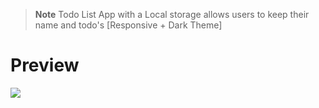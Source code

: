 > **Note** Todo List App with a Local storage allows users to keep their name and todo's [Responsive + Dark Theme]

<h1>Preview</h1>
<img src="(https://user-images.githubusercontent.com/109925130/188619350-1cc41872-8ffa-42af-a6d9-972fbee0b837.gif)"></img>
